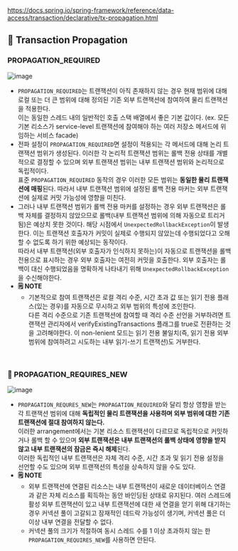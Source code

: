 https://docs.spring.io/spring-framework/reference/data-access/transaction/declarative/tx-propagation.html   
   
## 🔘 Transaction Propagation
### PROPAGATION_REQUIRED
![image](https://github.com/user-attachments/assets/0713d92e-0ea7-490e-9d33-52db650bc1ed)   
* `PROPAGATION_REQUIRED`는 트랜잭션이 아직 존재하지 않는 경우 현재 범위에 대해 로컬 또는 더 큰 범위에 대해 정의된 기존 외부 트랜잭션에 참여하여 물리 트랜잭션을 적용한다.   
  이는 동일한 스레드 내의 일반적인 호출 스택 배열에서 좋은 기본 값이다. (ex. 모든 기본 리소스가 service-level 트랜잭션에 참여해야 하는 여러 저장소 메서드에 위임하는 서비스 facade)
* 전파 설정이 `PROPAGATION_REQUIRED`면 설정이 적용되는 각 메서드에 대해 논리 트랜잭션 범위가 생성된다. 이러한 각 논리적 트랜잭션 범위는 롤백 전용 상태를 개별적으로 결정할 수 있으며 외부 트랜잭션 범위는 내부 트랜잭션 범위와 논리적으로 독립적이다.   
  표준 `PROPAGATION_REQUIRED` 동작의 경우 이러한 모든 범위는 **동일한 물리 트랜잭션에 매핑**된다. 따라서 내부 트랜잭션 범위에 설정된 롤백 전용 마커는 외부 트랜잭션에 실제로 커밋 가능성에 영향을 미친다.
* 그러나 내부 트랜잭션 범위가 롤백 전용 마커를 설정하는 경우 외부 트랜잭션은 롤백 자체를 결정하지 않았으므로 롤백(내부 트랜잭션 범위에 의해 자동으로 트리거됨)은 예상치 못한 것이다. 해당 시점에서 `UnexpectedRollbackException`이 발생한다. 이는 트랜잭션 호출자가 커밋이 실제로 수행되지 않았는데 수행되었다고 오해할 수 없도록 하기 위한 예상되는 동작이다.   
  따라서 내부 트랜잭션(외부 호출자가 인식하지 못하는)이 자동으로 트랜잭션을 롤백전용으로 표시하는 경우 외부 호출자는 여전히 커밋을 호출한다. 외부 호출자는 롤백이 대신 수행되었음을 명확하게 나타내기 위해 `UnexpectedRollbackException`을 수신해야한다.
* **🗒️ NOTE**
  * 기본적으로 참여 트랜잭션은 로컬 격리 수준, 시간 초과 값 또는 읽기 전용 플래스(있는 경우)를 자동으로 무시하고 외부 범위의 특성에 조인한다.   
    다른 격리 수준으로 기존 트랜잭션에 참여할 때 격리 수준 선언을 거부하려면 트랜잭션 관리자에서 verifyExistingTransactions 플래그를 true로 전환하는 것을 고려해야한다. 이 non-lenient 모드는 읽기 전용 불일치(즉, 읽기 전용 외부 범위에 참여하려고 시도하는 내부 읽기-쓰기 트랜잭션)도 거부한다.
</br>

### 🔘 PROPAGATION_REQUIRES_NEW
![image](https://github.com/user-attachments/assets/074d3eb9-52fb-42d3-ab80-03eb16575b9b)
* `PROPAGATION_REQURES_NEW`는 `PROPAGATION_REQUIRED`와 달리 항상 영향을 받는 각 트랜잭션 범위에 대해 **독립적인 물리 트랜잭션을 사용하며 외부 범위에 대한 기존 트랜잭션에 절대 참여하지 않는다.**   
  이러한 arrangement에서는 기본 리소스 트랜잭션이 다르므로 독립적으로 커밋하거나 롤백 할 수 있으며 **외부 트랜잭션은 내부 트랜잭션의 롤백 상태에 영향을 받지 않고 내부 트랜잭션의 잠금은 즉시 해제**된다.   
  이러한 독립적인 내부 트랜잭션은 자체 격리 수준, 시간 초과 및 읽기 전용 설정을 선언할 수도 있으며 외부 트랜잭션의 특성을 상속하지 않을 수도 있다.
* **🗒️ NOTE**
  * 외부 트랜잭션에 연결된 리소스는 내부 트랜잭션이 새로운 데이터베이스 연결과 같은 자체 리소스를 획득하는 동안 바인딩된 상태로 유지된다. 여러 스레드에 활성 외부 트랜잭션이 있고 내부 트랜잭션에 대한 새 연결을 얻기 위해 대기하는 경우 커넥션 풀이 고갈되고 잠재적인 데드락 가능성이 생기며, 커넥션 풀은 더 이상 내부 연결을 전달할 수 없다.   
  * 커넥션 풀의 크기가 적절하여 동시 스레드 수를 1 이상 초과하지 않는 한 `PROPAGATION_REQUIRES_NEW`를 사용하면 안된다.
